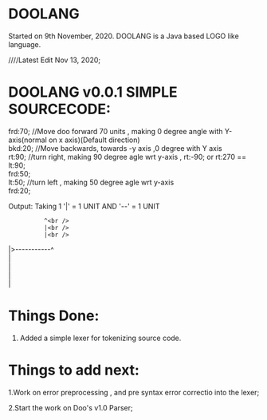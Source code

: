 # DOOLANG
 Started on 9th November, 2020.
 DOOLANG is a Java based LOGO like language.
 
////Latest Edit Nov 13, 2020;

# DOOLANG v0.0.1 SIMPLE SOURCECODE:
 
  frd:70;  //Move doo forward 70 units , making 0 degree angle with Y-axis(normal on x axis)(Default direction)<br>
  bkd:20;  //Move backwards, towards -y axis ,0 degree with Y axis<br>
  rt:90;   //turn right, making 90 degree agle wrt y-axis , rt:-90; or rt:270 == lt:90;<br>
  frd:50;<br>
  lt:50;   //turn left , making 50 degree agle wrt  y-axis<br>
  frd:20;<br>


  Output: Taking 1 '|' = 1 UNIT AND '--' = 1 UNIT<br>
               
              ^<br />   
              |<br />
              |<br />
   |>-----------^<br>
   |<br>
   |<br>
   |<br>
   |<br>
   
 
# Things Done:
 1. Added a simple lexer for tokenizing source code.


# Things to add next:

 1.Work on error preprocessing , and pre syntax error correctio into the lexer;
 
 2.Start the work on Doo's v1.0 Parser;


